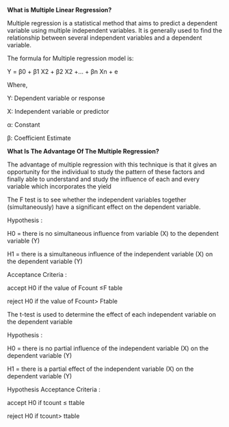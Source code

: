**What is Multiple Linear Regression?**

Multiple regression is a statistical method that aims to predict a
dependent variable using multiple independent variables. It is generally
used to find the relationship between several independent variables and
a dependent variable.

The formula for Multiple regression model is:

Y = β0 + β1 X2 + β2 X2 +… + βn Xn + e

Where,

Y: Dependent variable or response

X: Independent variable or predictor

α: Constant

β: Coefficient Estimate

**What Is The Advantage Of The Multiple Regression?**

The advantage of multiple regression with this technique is that it
gives an opportunity for the individual to study the pattern of these
factors and finally able to understand and study the influence of each
and every variable which incorporates the yield

The F test is to see whether the independent variables together
(simultaneously) have a significant effect on the dependent variable.

Hypothesis :

H0 = there is no simultaneous influence from variable (X) to the
dependent variable (Y)

H1 = there is a simultaneous influence of the independent variable (X)
on the dependent variable (Y)

Acceptance Criteria :

accept H0 if the value of Fcount ≤F table

reject H0 if the value of Fcount&gt; Ftable

The t-test is used to determine the effect of each independent variable
on the dependent variable

Hypothesis :

H0 = there is no partial influence of the independent variable (X) on
the dependent variable (Y)

H1 = there is a partial effect of the independent variable (X) on the
dependent variable (Y)

Hypothesis Acceptance Criteria :

accept H0 if tcount ≤ ttable

reject H0 if tcount&gt; ttable
